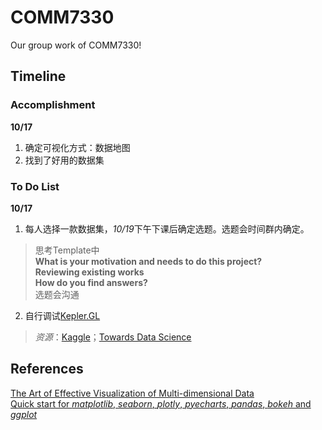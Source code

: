 # COMM7330
Our group work of COMM7330!  


## Timeline

### Accomplishment
**10/17**  
1. 确定可视化方式：数据地图
2. 找到了好用的数据集

### To Do List
**10/17**  
1. 每人选择一款数据集，*10/19*下午下课后确定选题。选题会时间群内确定。
> 思考Template中  
>**What is your motivation and needs to do this project?**  
>**Reviewing existing works**  
>**How do you find answers?**  
>选题会沟通

2. 自行调试[Kepler.GL](https://github.com/keplergl/kepler.gl)
> *资源*：[Kaggle](https://www.kaggle.com/datasets)；[Towards Data Science](https://towardsdatascience.com/)

## References

[The Art of Effective Visualization of Multi-dimensional Data](https://towardsdatascience.com/the-art-of-effective-visualization-of-multi-dimensional-data-6c7202990c57)  
[Quick start for *matplotlib*, *seaborn*, *plotly*, *pyecharts*, *pandas*, *bokeh* and *ggplot*](https://github.com/tudousponge/python-for-data-and-media-communication-gitbook/blob/master/notes-week-11.md)
